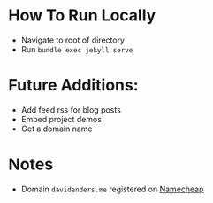 # How To Run Locally
- Navigate to root of directory
- Run `bundle exec jekyll serve`

# Future Additions:
- Add feed rss for blog posts
- Embed project demos
- Get a domain name

# Notes
- Domain `davidenders.me` registered on [Namecheap](www.namecheap.com)
